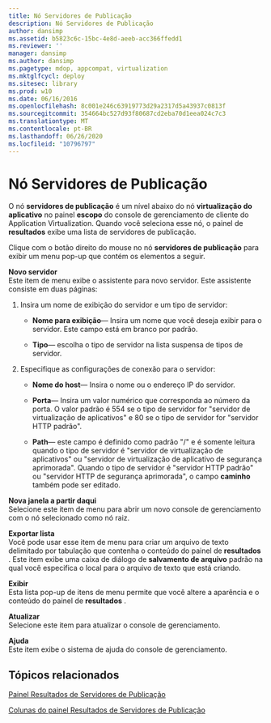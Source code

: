```yaml
---
title: Nó Servidores de Publicação
description: Nó Servidores de Publicação
author: dansimp
ms.assetid: b5823c6c-15bc-4e8d-aeeb-acc366ffedd1
ms.reviewer: ''
manager: dansimp
ms.author: dansimp
ms.pagetype: mdop, appcompat, virtualization
ms.mktglfcycl: deploy
ms.sitesec: library
ms.prod: w10
ms.date: 06/16/2016
ms.openlocfilehash: 8c001e246c63919773d29a2317d5a43937c0813f
ms.sourcegitcommit: 354664bc527d93f80687cd2eba70d1eea024c7c3
ms.translationtype: MT
ms.contentlocale: pt-BR
ms.lasthandoff: 06/26/2020
ms.locfileid: "10796797"
---
```

# Nó Servidores de Publicação


O nó **servidores de publicação** é um nível abaixo do nó **virtualização do aplicativo** no painel **escopo** do console de gerenciamento de cliente do Application Virtualization. Quando você seleciona esse nó, o painel de **resultados** exibe uma lista de servidores de publicação.

Clique com o botão direito do mouse no nó **servidores de publicação** para exibir um menu pop-up que contém os elementos a seguir.

<a href="" id="new-server"></a>**Novo servidor**  
Este item de menu exibe o assistente para novo servidor. Este assistente consiste em duas páginas:

1.  Insira um nome de exibição do servidor e um tipo de servidor:

    -   **Nome para exibição**— Insira um nome que você deseja exibir para o servidor. Este campo está em branco por padrão.

    -   **Tipo**— escolha o tipo de servidor na lista suspensa de tipos de servidor.

2.  Especifique as configurações de conexão para o servidor:

    -   **Nome do host**— Insira o nome ou o endereço IP do servidor.

    -   **Porta**— Insira um valor numérico que corresponda ao número da porta. O valor padrão é 554 se o tipo de servidor for "servidor de virtualização de aplicativos" e 80 se o tipo de servidor for "servidor HTTP padrão".

    -   **Path**— este campo é definido como padrão "/" e é somente leitura quando o tipo de servidor é "servidor de virtualização de aplicativos" ou "servidor de virtualização de aplicativo de segurança aprimorada". Quando o tipo de servidor é "servidor HTTP padrão" ou "servidor HTTP de segurança aprimorada", o campo **caminho** também pode ser editado.

<a href="" id="new-window-from-here"></a>**Nova janela a partir daqui**  
Selecione este item de menu para abrir um novo console de gerenciamento com o nó selecionado como nó raiz.

<a href="" id="export-list"></a>**Exportar lista**  
Você pode usar esse item de menu para criar um arquivo de texto delimitado por tabulação que contenha o conteúdo do painel de **resultados** . Este item exibe uma caixa de diálogo de **salvamento de arquivo** padrão na qual você especifica o local para o arquivo de texto que está criando.

<a href="" id="view"></a>**Exibir**  
Esta lista pop-up de itens de menu permite que você altere a aparência e o conteúdo do painel de **resultados** .

<a href="" id="refresh"></a>**Atualizar**  
Selecione este item para atualizar o console de gerenciamento.

<a href="" id="help"></a>**Ajuda**  
Este item exibe o sistema de ajuda do console de gerenciamento.

## Tópicos relacionados


[Painel Resultados de Servidores de Publicação](publishing-servers-results-pane.md)

[Colunas do painel Resultados de Servidores de Publicação](publishing-servers-results-pane-columns.md)

 

 





